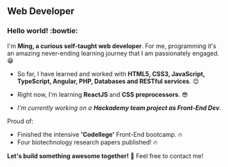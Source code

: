 ## Web Developer

### Hello world! :bowtie:

I'm **Ming, a curious self-taught web developer**. For me, programming it's an amazing never-ending learning journey that I am passionately engaged. :grin: 

* So far, I have learned and worked with **HTML5, CSS3, JavaScript, TypeScript, Angular, PHP, Databases and RESTful services**. :blush:

* Right now, I'm learning **ReactJS** and **CSS preprocessors**. :sunglasses: 

* *I'm currently working on a **Hackademy team project as Front-End Dev***.

Proud of:
 * Finished the intensive **'Codellege'** Front-End bootcamp. :fire:
 * Four biotechnology research papers published! :fire:

**Let's build something awesome together!** :punch:
Feel free to contact me!

<!--
**MingHsiehLo/MingHsiehLo** is a ✨ _special_ ✨ repository because its `README.md` (this file) appears on your GitHub profile.

Here are some ideas to get you started:

- 🔭 I’m currently working on ...
- 🌱 I’m currently learning ...
- 👯 I’m looking to collaborate on ...
- 🤔 I’m looking for help with ...
- 💬 Ask me about ...
- 📫 How to reach me: ...
- 😄 Pronouns: ...
- ⚡ Fun fact: ...
-->
